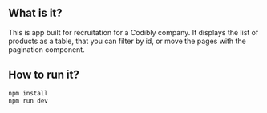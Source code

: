 ## What is it?
This is app built for recruitation for a Codibly company.
It displays the list of products as a table, that you can filter by id, or move the pages with the pagination component.

## How to run it?
```bash
npm install
npm run dev
```
